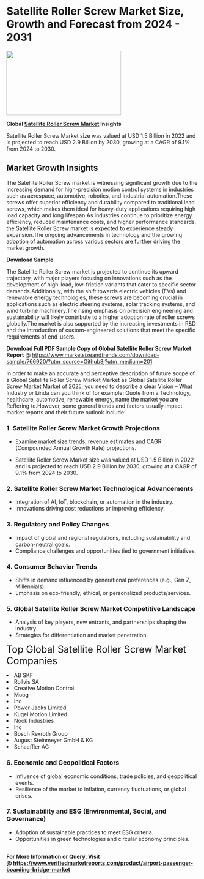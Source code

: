 <H1>Satellite Roller Screw Market Size, Growth and Forecast from 2024 - 2031</H1><img class="aligncenter size-medium wp-image-584254" src="https://thirdeyenews.in/wp-content/uploads/2024/09/Global-Market-Research-300x168.jpeg" alt="" width="300" height="168" /><p><strong>Global&nbsp;<a href="https://www.marketsizeandtrends.com/download-sample/766920/?utm_source=Github8j?utm_medium=201">Satellite Roller Screw Market</a> Insights</strong></p><p>Satellite Roller Screw Market size was valued at USD 1.5 Billion in 2022 and is projected to reach USD 2.9 Billion by 2030, growing at a CAGR of 9.1% from 2024 to 2030.</p><p><h2>Market Growth Insights</h2> <p>The Satellite Roller Screw market is witnessing significant growth due to the increasing demand for high-precision motion control systems in industries such as aerospace, automotive, robotics, and industrial automation.These screws offer superior efficiency and durability compared to traditional lead screws, which makes them ideal for heavy-duty applications requiring high load capacity and long lifespan.As industries continue to prioritize energy efficiency, reduced maintenance costs, and higher performance standards, the Satellite Roller Screw market is expected to experience steady expansion.The ongoing advancements in technology and the growing adoption of automation across various sectors are further driving the market growth.</p> <p><strong>Download Sample</strong></p> <p>The Satellite Roller Screw market is projected to continue its upward trajectory, with major players focusing on innovations such as the development of high-load, low-friction variants that cater to specific sector demands.Additionally, with the shift towards electric vehicles (EVs) and renewable energy technologies, these screws are becoming crucial in applications such as electric steering systems, solar tracking systems, and wind turbine machinery.The rising emphasis on precision engineering and sustainability will likely contribute to a higher adoption rate of roller screws globally.The market is also supported by the increasing investments in R&D and the introduction of custom-engineered solutions that meet the specific requirements of end-users.</p> <p><span class=""><strong>Download Full PDF Sample Copy of Global Satellite Roller Screw Market Report</strong> @ <a href="https://www.marketsizeandtrends.com/download-sample/766920/?utm_source=Github8j?utm_medium=201" target="_blank">https://www.marketsizeandtrends.com/download-sample/766920/?utm_source=Github8j?utm_medium=201</a></span></p><p>In order to make an accurate and perceptive description of future scope of a Global&nbsp;Satellite Roller Screw Market Market as Global&nbsp;Satellite Roller Screw Market Market of 2025, you need to describe a clear Vision &ndash; What Industry or Linda can you think of for example: Quote from a Technology, healthcare, automotive, renewable energy, name the market you are Reffering to.However, some general trends and factors usually impact market reports and their future outlook include:</p><h3>1.&nbsp;<strong>Satellite Roller Screw Market Growth Projections</strong></h3><ul><li>Examine market size trends, revenue estimates and CAGR (Compounded Annual Growth Rate) projections.</li><li><p>Satellite Roller Screw Market size was valued at USD 1.5 Billion in 2022 and is projected to reach USD 2.9 Billion by 2030, growing at a CAGR of 9.1% from 2024 to 2030.</p></li></ul><h3>2.&nbsp;<strong>Satellite Roller Screw Market Technological Advancements</strong></h3><ul><li>Integration of AI, IoT, blockchain, or automation in the industry.</li><li>Innovations driving cost reductions or improving efficiency.</li></ul><h3>3.&nbsp;<strong>Regulatory and Policy Changes</strong></h3><ul><li>Impact of global and regional regulations, including sustainability and carbon-neutral goals.</li><li>Compliance challenges and opportunities tied to government initiatives.</li></ul><h3>4.&nbsp;<strong>Consumer Behavior Trends</strong></h3><ul><li>Shifts in demand influenced by generational preferences (e.g., Gen Z, Millennials).</li><li>Emphasis on eco-friendly, ethical, or personalized products/services.</li></ul><h3>5.&nbsp;<strong>Global Satellite Roller Screw Market Competitive Landscape</strong></h3><ul><li>Analysis of key players, new entrants, and partnerships shaping the industry.</li><li>Strategies for differentiation and market penetration.</li></ul><p data-pm-slice="1 1 []"><span style="color: inherit; font-family: inherit; font-size: 25px;">Top Global Satellite Roller Screw Market Companies</span></p><div class="" data-test-id=""><p><li>AB SKF</li><li> Rollvis SA</li><li> Creative Motion Control</li><li> Moog</li><li> Inc</li><li> Power Jacks Limited</li><li> Kugel Motion Limited</li><li> Nook Industries</li><li> Inc</li><li> Bosch Rexroth Group</li><li> August Steinmeyer GmbH & KG</li><li> Schaeffler AG</li></p></div><h3>6.&nbsp;<strong>Economic and Geopolitical Factors</strong></h3><ul><li>Influence of global economic conditions, trade policies, and geopolitical events.</li><li>Resilience of the market to inflation, currency fluctuations, or global crises.</li></ul><h3>7.&nbsp;<strong>Sustainability and ESG (Environmental, Social, and Governance)</strong></h3><ul><li>Adoption of sustainable practices to meet ESG criteria.</li><li>Opportunities in green technologies and circular economy principles.</li></ul><h2><strong style="font-size: 14px;">For More Information or Query, Visit @&nbsp;</strong><a style="background-color: #ffffff; font-size: 14px;" href="https://www.marketsizeandtrends.com/report/satellite-roller-screw-market/" target="_blank">https://www.verifiedmarketreports.com/product/airport-passenger-boarding-bridge-market</a></h2>